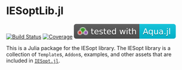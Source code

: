 # IESoptLib.jl

[![Build Status](https://github.com/ait-energy/IESoptLib.jl/actions/workflows/CI.yml/badge.svg?branch=main)](https://github.com/ait-energy/IESoptLib.jl/actions/workflows/CI.yml?query=branch%3Amain)
[![Coverage](https://codecov.io/gh/ait-energy/IESoptLib.jl/branch/main/graph/badge.svg)](https://codecov.io/gh/ait-energy/IESoptLib.jl)
[![Aqua](https://raw.githubusercontent.com/JuliaTesting/Aqua.jl/master/badge.svg)](https://github.com/JuliaTesting/Aqua.jl)

This is a Julia package for the IESopt library. The IESopt library is a collection of `Template`s, `Addon`s, examples,
and other assets that are included in [`IESopt.jl`](https://github.com/ait-energy/IESopt.jl).
